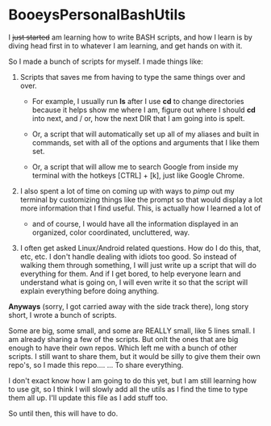 # BooeysPersonalBashUtils

I ~~just started~~ am learning how to write BASH scripts, and how I learn is by diving head first in to whatever I am learning, and get hands on with it.

So I made a bunch of scripts for myself. I made things like:

1. Scripts that saves me from having to type the same things over and over. 

     - For example, I usually run **ls** after I use **cd** to change directories because it helps show me where I am, figure out where I should **cd** into next, and / or, how the next DIR that I am going into is spelt. 

     - Or, a script that will automatically set up all of my aliases and built in commands, set with all of the options and arguments that I like them set. 

     - Or, a script that will allow me to search Google from inside my terminal with the hotkeys [CTRL] + [k], just like Google Chrome. 

2. I also spent a lot of time on coming up with ways to _pimp_ out my terminal by customizing things like the prompt so that would display a lot more information that I find useful. This, is actually how I learned a lot of 
     - and of course, I would have all the information displayed in an organized, color coordinated, uncluttered, way.


3. I often get asked Linux/Android related questions. How do I do this, that, etc, etc. I don't handle dealing with idiots too good. So instead of walking them through something, I will just write up a script that will do everything for them. And if I get bored, to help everyone learn and understand what is going on, I will even write it so that the script will explain everything before doing anything. 

**Anyways** (sorry, I got carried away with the side track there), long story short, I wrote a bunch of scripts.  

Some are big, some small, and some are REALLY small, like 5 lines small. I am already sharing a few of the scripts. But onlt the ones that are big enough to have their own repos. Which left me with a bunch of other scripts. I still want to share them, but it would be silly to give them their own repo's, so I made this repo.... 
... To share everything. 

I don't exact know how I am going to do this yet, but I am still learning how to use git, so I think I will slowly add all the utils as I find the time to type them all up. I'll update this file as I add stuff too. 

So until then, this will have to do. 

